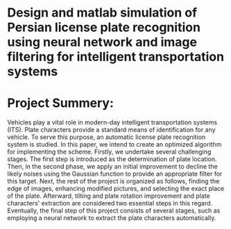 # Design and matlab simulation of Persian license plate recognition using neural network and image filtering for intelligent transportation systems
 # Project Summery:
Vehicles play a vital role in modern-day intelligent transportation systems (ITS). Plate characters provide a standard means of identification for any vehicle. To serve this purpose, an automatic license plate recognition system is studied. In this paper, we intend to create an optimized algorithm for implementing the scheme. Firstly, we undertake several challenging stages. The first step is introduced as the determination of plate location. Then, in the second phase, we apply an initial improvement to decline the likely noises using the Gaussian function to provide an appropriate filter for this target. Next, the rest of the project is organized as follows, finding the edge of images, enhancing modified pictures, and selecting the exact place of the plate. Afterward, tilting and plate rotation improvement and plate characters' extraction are considered two essential steps in this regard. Eventually, the final step of this project consists of several stages, such as employing a neural network to extract the plate characters automatically.
